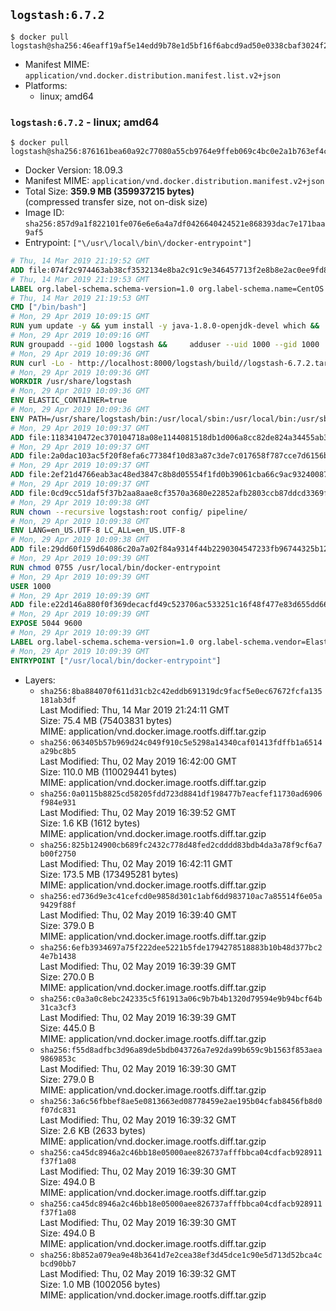 ## `logstash:6.7.2`

```console
$ docker pull logstash@sha256:46eaff19af5e14edd9b78e1d5bf16f6abcd9ad50e0338cbaf3024f2aadb2903b
```

-	Manifest MIME: `application/vnd.docker.distribution.manifest.list.v2+json`
-	Platforms:
	-	linux; amd64

### `logstash:6.7.2` - linux; amd64

```console
$ docker pull logstash@sha256:876161bea60a92c77080a55cb9764e9ffeb069c4bc0e2a1b763ef4ced51ba6ad
```

-	Docker Version: 18.09.3
-	Manifest MIME: `application/vnd.docker.distribution.manifest.v2+json`
-	Total Size: **359.9 MB (359937215 bytes)**  
	(compressed transfer size, not on-disk size)
-	Image ID: `sha256:857d9a1f822101fe076e6e6a4a7df0426640424521e868393dac7e171baa9af5`
-	Entrypoint: `["\/usr\/local\/bin\/docker-entrypoint"]`

```dockerfile
# Thu, 14 Mar 2019 21:19:52 GMT
ADD file:074f2c974463ab38cf3532134e8ba2c91c9e346457713f2e8b8e2ac0ee9fd83d in / 
# Thu, 14 Mar 2019 21:19:53 GMT
LABEL org.label-schema.schema-version=1.0 org.label-schema.name=CentOS Base Image org.label-schema.vendor=CentOS org.label-schema.license=GPLv2 org.label-schema.build-date=20190305
# Thu, 14 Mar 2019 21:19:53 GMT
CMD ["/bin/bash"]
# Mon, 29 Apr 2019 10:09:15 GMT
RUN yum update -y && yum install -y java-1.8.0-openjdk-devel which &&     yum clean all
# Mon, 29 Apr 2019 10:09:16 GMT
RUN groupadd --gid 1000 logstash &&     adduser --uid 1000 --gid 1000       --home-dir /usr/share/logstash --no-create-home       logstash
# Mon, 29 Apr 2019 10:09:36 GMT
RUN curl -Lo - http://localhost:8000/logstash/build//logstash-6.7.2.tar.gz |     tar zxf - -C /usr/share &&     mv /usr/share/logstash-6.7.2 /usr/share/logstash &&     chown --recursive logstash:logstash /usr/share/logstash/ &&     chown -R logstash:root /usr/share/logstash &&     chmod -R g=u /usr/share/logstash &&     find /usr/share/logstash -type d -exec chmod g+s {} \; &&     ln -s /usr/share/logstash /opt/logstash
# Mon, 29 Apr 2019 10:09:36 GMT
WORKDIR /usr/share/logstash
# Mon, 29 Apr 2019 10:09:36 GMT
ENV ELASTIC_CONTAINER=true
# Mon, 29 Apr 2019 10:09:36 GMT
ENV PATH=/usr/share/logstash/bin:/usr/local/sbin:/usr/local/bin:/usr/sbin:/usr/bin:/sbin:/bin
# Mon, 29 Apr 2019 10:09:37 GMT
ADD file:1183410472ec370104718a08e1144081518db1d006a8cc82de824a34455ab3f3 in config/pipelines.yml 
# Mon, 29 Apr 2019 10:09:37 GMT
ADD file:2a0dac103ac5f20f8efa6c77384f10d83a87c3de7c017658f787cce7d6156b76 in config/logstash.yml 
# Mon, 29 Apr 2019 10:09:37 GMT
ADD file:2ef21d4766eab3ac48ed3847c8b8d05554f1fd0b39061cba66c9ac93240087fa in config/ 
# Mon, 29 Apr 2019 10:09:37 GMT
ADD file:0cd9cc51daf5f37b2aa8aae8cf3570a3680e22852afb2803ccb87ddcd3369f52 in pipeline/logstash.conf 
# Mon, 29 Apr 2019 10:09:38 GMT
RUN chown --recursive logstash:root config/ pipeline/
# Mon, 29 Apr 2019 10:09:38 GMT
ENV LANG=en_US.UTF-8 LC_ALL=en_US.UTF-8
# Mon, 29 Apr 2019 10:09:38 GMT
ADD file:29dd60f159d64086c20a7a02f84a9314f44b2290304547233fb96744325b1245 in /usr/local/bin/ 
# Mon, 29 Apr 2019 10:09:39 GMT
RUN chmod 0755 /usr/local/bin/docker-entrypoint
# Mon, 29 Apr 2019 10:09:39 GMT
USER 1000
# Mon, 29 Apr 2019 10:09:39 GMT
ADD file:e22d146a880f0f369decacfd49c523706ac533251c16f48f477e83d655dd66bc in /usr/local/bin/ 
# Mon, 29 Apr 2019 10:09:39 GMT
EXPOSE 5044 9600
# Mon, 29 Apr 2019 10:09:39 GMT
LABEL org.label-schema.schema-version=1.0 org.label-schema.vendor=Elastic org.label-schema.name=logstash org.label-schema.version=6.7.2 org.label-schema.url=https://www.elastic.co/products/logstash org.label-schema.vcs-url=https://github.com/elastic/logstash-docker license=Elastic License
# Mon, 29 Apr 2019 10:09:39 GMT
ENTRYPOINT ["/usr/local/bin/docker-entrypoint"]
```

-	Layers:
	-	`sha256:8ba884070f611d31cb2c42eddb691319dc9facf5e0ec67672fcfa135181ab3df`  
		Last Modified: Thu, 14 Mar 2019 21:24:11 GMT  
		Size: 75.4 MB (75403831 bytes)  
		MIME: application/vnd.docker.image.rootfs.diff.tar.gzip
	-	`sha256:063405b57b969d24c049f910c5e5298a14340caf01413fdffb1a6514a29bc8b5`  
		Last Modified: Thu, 02 May 2019 16:42:00 GMT  
		Size: 110.0 MB (110029441 bytes)  
		MIME: application/vnd.docker.image.rootfs.diff.tar.gzip
	-	`sha256:0a0115b8825cd58205fdd723d8841df198477b7eacfef11730ad6906f984e931`  
		Last Modified: Thu, 02 May 2019 16:39:52 GMT  
		Size: 1.6 KB (1612 bytes)  
		MIME: application/vnd.docker.image.rootfs.diff.tar.gzip
	-	`sha256:825b124900cb689fc2432c778d48fed2cdddd83bdb4da3a78f9cf6a7b00f2750`  
		Last Modified: Thu, 02 May 2019 16:42:11 GMT  
		Size: 173.5 MB (173495281 bytes)  
		MIME: application/vnd.docker.image.rootfs.diff.tar.gzip
	-	`sha256:ed736d9e3c41cefcd0e9858d301c1abf6dd983710ac7a85514f6e05a9429f88f`  
		Last Modified: Thu, 02 May 2019 16:39:40 GMT  
		Size: 379.0 B  
		MIME: application/vnd.docker.image.rootfs.diff.tar.gzip
	-	`sha256:6efb3934697a75f222dee5221b5fde1794278518883b10b48d377bc24e7b1438`  
		Last Modified: Thu, 02 May 2019 16:39:39 GMT  
		Size: 270.0 B  
		MIME: application/vnd.docker.image.rootfs.diff.tar.gzip
	-	`sha256:c0a3a0c8ebc242335c5f61913a06c9b7b4b1320d79594e9b94bcf64b31ca3cf3`  
		Last Modified: Thu, 02 May 2019 16:39:39 GMT  
		Size: 445.0 B  
		MIME: application/vnd.docker.image.rootfs.diff.tar.gzip
	-	`sha256:f55d8adfbc3d96a89de5bdb043726a7e92da99b659c9b1563f853aea9869853c`  
		Last Modified: Thu, 02 May 2019 16:39:30 GMT  
		Size: 279.0 B  
		MIME: application/vnd.docker.image.rootfs.diff.tar.gzip
	-	`sha256:3a6c56fbbef8ae5e0813663ed08778459e2ae195b04cfab8456fb8d0f07dc831`  
		Last Modified: Thu, 02 May 2019 16:39:32 GMT  
		Size: 2.6 KB (2633 bytes)  
		MIME: application/vnd.docker.image.rootfs.diff.tar.gzip
	-	`sha256:ca45dc8946a2c46bb18e05000aee826737afffbbca04cdfacb928911f37f1a08`  
		Last Modified: Thu, 02 May 2019 16:39:30 GMT  
		Size: 494.0 B  
		MIME: application/vnd.docker.image.rootfs.diff.tar.gzip
	-	`sha256:ca45dc8946a2c46bb18e05000aee826737afffbbca04cdfacb928911f37f1a08`  
		Last Modified: Thu, 02 May 2019 16:39:30 GMT  
		Size: 494.0 B  
		MIME: application/vnd.docker.image.rootfs.diff.tar.gzip
	-	`sha256:8b852a079ea9e48b3641d7e2cea38ef3d45dce1c90e5d713d52bca4cbcd90bb7`  
		Last Modified: Thu, 02 May 2019 16:39:32 GMT  
		Size: 1.0 MB (1002056 bytes)  
		MIME: application/vnd.docker.image.rootfs.diff.tar.gzip
